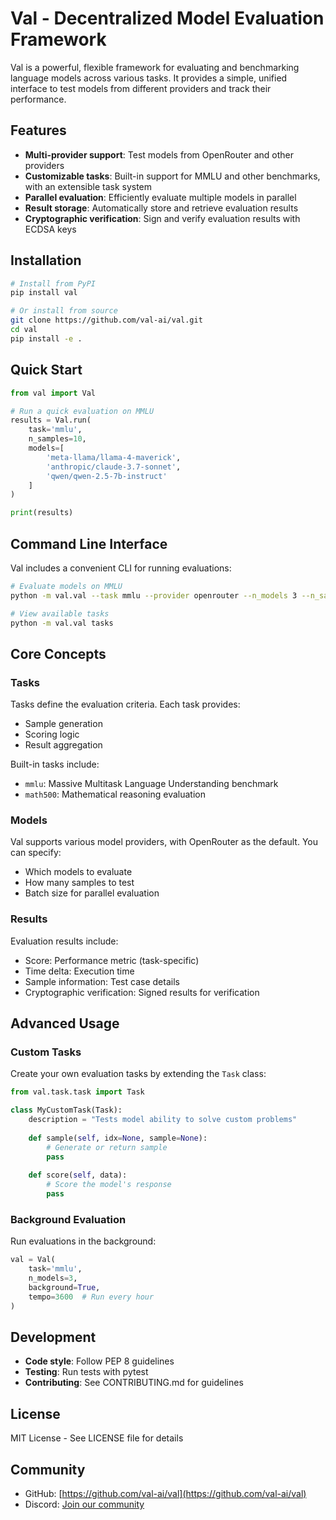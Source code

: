 
# Val - Decentralized Model Evaluation Framework

Val is a powerful, flexible framework for evaluating and benchmarking language models across various tasks. It provides a simple, unified interface to test models from different providers and track their performance.

## Features

- **Multi-provider support**: Test models from OpenRouter and other providers
- **Customizable tasks**: Built-in support for MMLU and other benchmarks, with an extensible task system
- **Parallel evaluation**: Efficiently evaluate multiple models in parallel
- **Result storage**: Automatically store and retrieve evaluation results
- **Cryptographic verification**: Sign and verify evaluation results with ECDSA keys

## Installation

```bash
# Install from PyPI
pip install val

# Or install from source
git clone https://github.com/val-ai/val.git
cd val
pip install -e .
```

## Quick Start

```python
from val import Val

# Run a quick evaluation on MMLU
results = Val.run(
    task='mmlu',
    n_samples=10,
    models=[
        'meta-llama/llama-4-maverick',
        'anthropic/claude-3.7-sonnet',
        'qwen/qwen-2.5-7b-instruct'
    ]
)

print(results)
```

## Command Line Interface

Val includes a convenient CLI for running evaluations:

```bash
# Evaluate models on MMLU
python -m val.val --task mmlu --provider openrouter --n_models 3 --n_samples 10

# View available tasks
python -m val.val tasks
```

## Core Concepts

### Tasks

Tasks define the evaluation criteria. Each task provides:
- Sample generation
- Scoring logic
- Result aggregation

Built-in tasks include:
- `mmlu`: Massive Multitask Language Understanding benchmark
- `math500`: Mathematical reasoning evaluation

### Models

Val supports various model providers, with OpenRouter as the default. You can specify:
- Which models to evaluate
- How many samples to test
- Batch size for parallel evaluation

### Results

Evaluation results include:
- Score: Performance metric (task-specific)
- Time delta: Execution time
- Sample information: Test case details
- Cryptographic verification: Signed results for verification

## Advanced Usage

### Custom Tasks

Create your own evaluation tasks by extending the `Task` class:

```python
from val.task.task import Task

class MyCustomTask(Task):
    description = "Tests model ability to solve custom problems"
    
    def sample(self, idx=None, sample=None):
        # Generate or return sample
        pass
        
    def score(self, data):
        # Score the model's response
        pass
```

### Background Evaluation

Run evaluations in the background:

```python
val = Val(
    task='mmlu',
    n_models=3,
    background=True,
    tempo=3600  # Run every hour
)
```

## Development

- **Code style**: Follow PEP 8 guidelines
- **Testing**: Run tests with pytest
- **Contributing**: See CONTRIBUTING.md for guidelines

## License

MIT License - See LICENSE file for details

## Community

- GitHub: [https://github.com/val-ai/val](https://github.com/val-ai/val)
- Discord: [Join our community](https://discord.gg/val-ai-941362322000203776)
